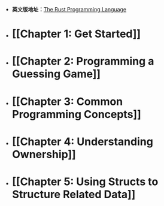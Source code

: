 - **英文版地址：**[The Rust Programming Language](https://doc.rust-lang.org/book/)
- # [[Chapter 1: Get Started]]
- # [[Chapter 2: Programming a Guessing Game]]
- # [[Chapter 3: Common Programming Concepts]]
- # [[Chapter 4: Understanding Ownership]]
- # [[Chapter 5: Using Structs to Structure Related Data]]
